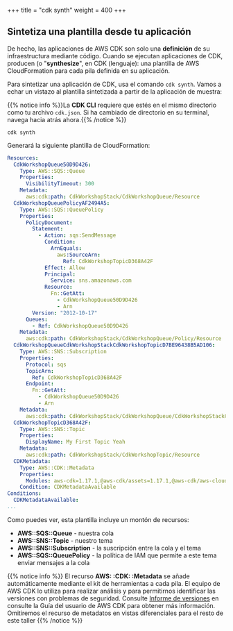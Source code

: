 +++
title = "cdk synth"
weight = 400
+++

## Sintetiza una plantilla desde tu aplicación

De hecho, las aplicaciones de AWS CDK son solo una __definición__ de su infraestructura mediante
código. Cuando se ejecutan aplicaciones de CDK, producen (o "__synthesize__", en CDK
(lenguaje): una plantilla de AWS CloudFormation para cada pila definida en su
aplicación.

Para sintetizar una aplicación de CDK, usa el comando `cdk synth`. Vamos a echar un vistazo al
plantilla sintetizada a partir de la aplicación de muestra:

{{% notice info %}}La **CDK CLI** requiere que estés en el mismo directorio 
como tu archivo `cdk.json`. Si ha cambiado de directorio en su terminal, 
navega hacia atrás ahora.{{% /notice %}}

```
cdk synth
```

Generará la siguiente plantilla de CloudFormation:

```yaml
Resources:
  CdkWorkshopQueue50D9D426:
    Type: AWS::SQS::Queue
    Properties:
      VisibilityTimeout: 300
    Metadata:
      aws:cdk:path: CdkWorkshopStack/CdkWorkshopQueue/Resource
  CdkWorkshopQueuePolicyAF2494A5:
    Type: AWS::SQS::QueuePolicy
    Properties:
      PolicyDocument:
        Statement:
          - Action: sqs:SendMessage
            Condition:
              ArnEquals:
                aws:SourceArn:
                  Ref: CdkWorkshopTopicD368A42F
            Effect: Allow
            Principal:
              Service: sns.amazonaws.com
            Resource:
              Fn::GetAtt:
                - CdkWorkshopQueue50D9D426
                - Arn
        Version: "2012-10-17"
      Queues:
        - Ref: CdkWorkshopQueue50D9D426
    Metadata:
      aws:cdk:path: CdkWorkshopStack/CdkWorkshopQueue/Policy/Resource
  CdkWorkshopQueueCdkWorkshopStackCdkWorkshopTopicD7BE96438B5AD106:
    Type: AWS::SNS::Subscription
    Properties:
      Protocol: sqs
      TopicArn:
        Ref: CdkWorkshopTopicD368A42F
      Endpoint:
        Fn::GetAtt:
          - CdkWorkshopQueue50D9D426
          - Arn
    Metadata:
      aws:cdk:path: CdkWorkshopStack/CdkWorkshopQueue/CdkWorkshopStackCdkWorkshopTopicD7BE9643/Resource
  CdkWorkshopTopicD368A42F:
    Type: AWS::SNS::Topic
    Properties:
      DisplayName: My First Topic Yeah
    Metadata:
      aws:cdk:path: CdkWorkshopStack/CdkWorkshopTopic/Resource
  CDKMetadata:
    Type: AWS::CDK::Metadata
    Properties:
      Modules: aws-cdk=1.17.1,@aws-cdk/assets=1.17.1,@aws-cdk/aws-cloudwatch=1.17.1,@aws-cdk/aws-ec2=1.17.1,@aws-cdk/aws-events=1.17.1,@aws-cdk/aws-iam=1.17.1,@aws-cdk/aws-kms=1.17.1,@aws-cdk/aws-lambda=1.17.1,@aws-cdk/aws-logs=1.17.1,@aws-cdk/aws-s3=1.17.1,@aws-cdk/aws-s3-assets=1.17.1,@aws-cdk/aws-sns=1.17.1,@aws-cdk/aws-sns-subscriptions=1.17.1,@aws-cdk/aws-sqs=1.17.1,@aws-cdk/aws-ssm=1.17.1,@aws-cdk/core=1.17.1,@aws-cdk/cx-api=1.17.1,@aws-cdk/region-info=1.17.1,jsii-runtime=Java/1.8.0_202
    Condition: CDKMetadataAvailable
Conditions:
  CDKMetadataAvailable:
...
```

Como puedes ver, esta plantilla incluye un montón de recursos:

- **AWS::SQS::Queue** - nuestra cola
- **AWS::SNS::Topic** - nuestro tema
- **AWS::SNS::Subscription** - la suscripción entre la cola y el tema
- **AWS::SQS::QueuePolicy** - la política de IAM que permite a este tema enviar mensajes a la cola

{{% notice info %}} El recurso **AWS: :CDK: :Metadata** se añade automáticamente
mediante el kit de herramientas a cada pila. El equipo de AWS CDK lo utiliza para realizar análisis y
para permitirnos identificar las versiones con problemas de seguridad. Consulte [Informe de versiones](https://docs.aws.amazon.com/cdk/latest/guide/tools.html) en consulte la Guía del usuario de AWS CDK para obtener más información. Omitiremos el recurso de metadatos en
vistas diferenciales para el resto de este taller {{% /notice %}}
